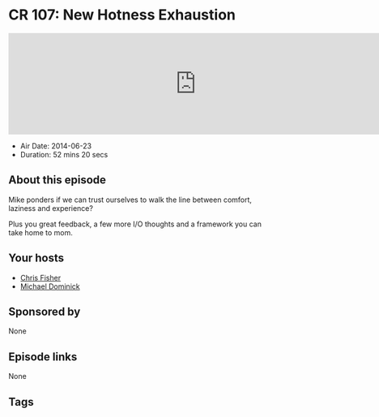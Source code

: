 # CR 107: New Hotness Exhaustion

<iframe src="https://player.fireside.fm/v2/MLf2ZzhC+CL6AVSyY?theme=dark" width="740" height="200" frameborder="0" scrolling="no"></iframe>

* Air Date: 2014-06-23
* Duration: 52 mins 20 secs

## About this episode

Mike ponders if we can trust ourselves to walk the line between comfort, laziness and experience? 

Plus you great feedback, a few more I/O thoughts and a framework you can take home to mom.

## Your hosts
* [Chris Fisher](https://coder.show/hosts/chrislas)
* [Michael Dominick](https://coder.show/hosts/michael)

## Sponsored by

None



## Episode links

None



## Tags

